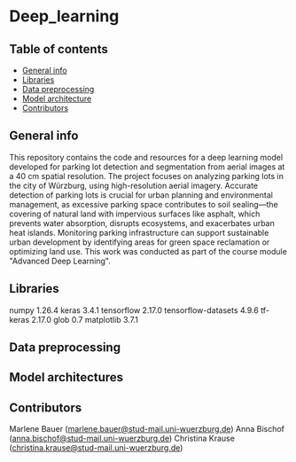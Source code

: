 # Deep_learning

## Table of contents
* [General info](#general-info)
* [Libraries](#libraries)
* [Data preprocessing](#data-preprocessing)
* [Model architecture](#model-architecture)
* [Contributors](#contributors)

## General info
This repository contains the code and resources for a deep learning model developed for parking lot detection and segmentation from aerial images at a 40 cm spatial resolution. The project focuses on analyzing parking lots in the city of Würzburg, using high-resolution aerial imagery. Accurate detection of parking lots is crucial for urban planning and environmental management, as excessive parking space contributes to soil sealing—the covering of natural land with impervious surfaces like asphalt, which prevents water absorption, disrupts ecosystems, and exacerbates urban heat islands. Monitoring parking infrastructure can support sustainable urban development by identifying areas for green space reclamation or optimizing land use. This work was conducted as part of the course module "Advanced Deep Learning".

## Libraries
numpy 1.26.4
keras 3.4.1
tensorflow 2.17.0
tensorflow-datasets 4.9.6
tf-keras 2.17.0
glob 0.7
matplotlib 3.7.1

## Data preprocessing

## Model architectures

## Contributors
Marlene Bauer (marlene.bauer@stud-mail.uni-wuerzburg.de)
Anna Bischof (anna.bischof@stud-mail.uni-wuerzburg.de)
Christina Krause (christina.krause@stud-mail.uni-wuerzburg.de)
